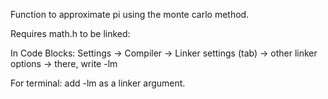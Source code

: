 Function to approximate pi using the monte carlo method.

Requires math.h to be linked:

In Code Blocks:
Settings -> Compiler -> Linker settings (tab) -> other linker options ->
there, write -lm

For terminal:
add -lm as a linker argument.  
